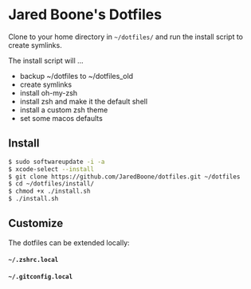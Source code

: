 # Jared Boone's Dotfiles

Clone to your home directory in `~/dotfiles/` and run the install script to create symlinks.

The install script will ... 
- backup ~/dotfiles to ~/dotfiles_old
- create symlinks 
- install oh-my-zsh
- install zsh and make it the default shell
- install a custom zsh theme 
- set some macos defaults

## Install

```sh
$ sudo softwareupdate -i -a
$ xcode-select --install
$ git clone https://github.com/JaredBoone/dotfiles.git ~/dotfiles
$ cd ~/dotfiles/install/
$ chmod +x ./install.sh
$ ./install.sh
```

## Customize

The dotfiles can be extended locally:
#### `~/.zshrc.local`
#### `~/.gitconfig.local`
